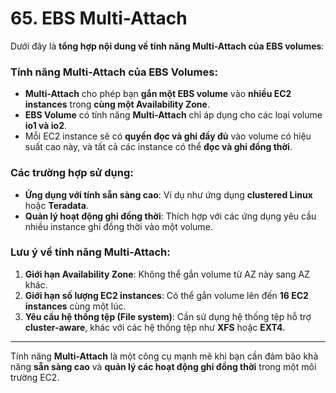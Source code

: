 # 65. EBS Multi-Attach
Dưới đây là **tổng hợp nội dung về tính năng Multi-Attach của EBS volumes**:

### **Tính năng Multi-Attach của EBS Volumes**:

* **Multi-Attach** cho phép bạn **gắn một EBS volume** vào **nhiều EC2 instances** trong **cùng một Availability Zone**.
* **EBS Volume** có tính năng **Multi-Attach** chỉ áp dụng cho các loại volume **io1 và io2**.
* Mỗi EC2 instance sẽ có **quyền đọc và ghi đầy đủ** vào volume có hiệu suất cao này, và tất cả các instance có thể **đọc và ghi đồng thời**.

### **Các trường hợp sử dụng**:

* **Ứng dụng với tính sẵn sàng cao**: Ví dụ như ứng dụng **clustered Linux** hoặc **Teradata**.
* **Quản lý hoạt động ghi đồng thời**: Thích hợp với các ứng dụng yêu cầu nhiều instance ghi đồng thời vào một volume.

### **Lưu ý về tính năng Multi-Attach**:

1. **Giới hạn Availability Zone**: Không thể gắn volume từ AZ này sang AZ khác.
2. **Giới hạn số lượng EC2 instances**: Có thể gắn volume lên đến **16 EC2 instances** cùng một lúc.
3. **Yêu cầu hệ thống tệp (File system)**: Cần sử dụng hệ thống tệp hỗ trợ **cluster-aware**, khác với các hệ thống tệp như **XFS** hoặc **EXT4**.

---

Tính năng **Multi-Attach** là một công cụ mạnh mẽ khi bạn cần đảm bảo khả năng **sẵn sàng cao** và **quản lý các hoạt động ghi đồng thời** trong một môi trường EC2.
